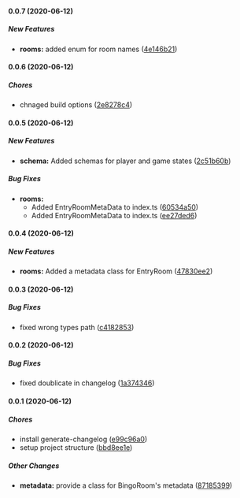 #### 0.0.7 (2020-06-12)

##### New Features

* **rooms:**  added enum for room names ([4e146b21](https://github.com/lehmuth/gobingo-library/commit/4e146b21f3acff6ec3905f3d11a5fb4cb89e903a))

#### 0.0.6 (2020-06-12)

##### Chores

*  chnaged build options ([2e8278c4](https://github.com/lehmuth/gobingo-library/commit/2e8278c4f6de9f4963a2fd5bb6abe272eb5e22c9))

#### 0.0.5 (2020-06-12)

##### New Features

* **schema:**  Added schemas for player and game states ([2c51b60b](https://github.com/lehmuth/gobingo-library/commit/2c51b60b78d05f463390467a8a988c2220b9b3f4))

##### Bug Fixes

* **rooms:**
  *  Added EntryRoomMetaData to index.ts ([60534a50](https://github.com/lehmuth/gobingo-library/commit/60534a50853a12e174b0014f775ca79cb2461306))
  *  Added EntryRoomMetaData to index.ts ([ee27ded6](https://github.com/lehmuth/gobingo-library/commit/ee27ded6ee94702dca6a30204985800858203c2d))

#### 0.0.4 (2020-06-12)

##### New Features

* **rooms:**  Added a metadata class for EntryRoom ([47830ee2](https://github.com/lehmuth/gobingo-library/commit/47830ee2d0344391179e46d651da856548de4822))

#### 0.0.3 (2020-06-12)

##### Bug Fixes

*  fixed wrong types path ([c4182853](https://github.com/lehmuth/gobingo-library/commit/c41828539d7717f59b6efb6133a861ef93dcb8c7))

#### 0.0.2 (2020-06-12)

##### Bug Fixes

*  fixed doublicate in changelog ([1a374346](https://github.com/lehmuth/gobingo-library/commit/1a374346da0e7fbec7827e3805e52e385594adae))

#### 0.0.1 (2020-06-12)

##### Chores

*  install generate-changelog ([e99c96a0](https://github.com/lehmuth/gobingo-library/commit/e99c96a0e32d5948c708f9776114bf9b38f13f71))
*  setup project structure ([bbd8ee1e](https://github.com/lehmuth/gobingo-library/commit/bbd8ee1e563465cc4ad0aa25f56ff8e8976c990f))

##### Other Changes

* **metadata:**  provide a class for BingoRoom's metadata ([87185399](https://github.com/lehmuth/gobingo-library/commit/8718539938127f748b309bfedd09aa52d2e7e197))
